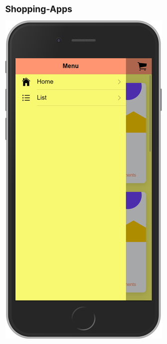 # Shopping-Apps
![Image](https://raw.githubusercontent.com/mnashrullah/Shopping-Apps/master/screenshot/screenshot1.png)
